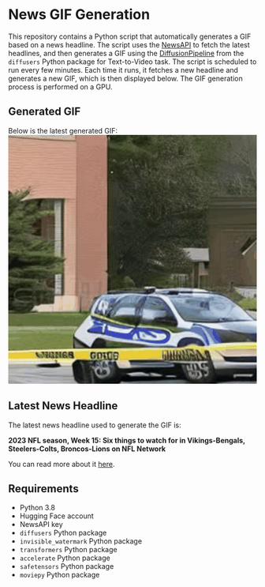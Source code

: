 # News GIF Generation
This repository contains a Python script that automatically generates a GIF based on a news headline. The script uses the [NewsAPI](https://newsapi.org/) to fetch the latest headlines, and then generates a GIF using the [DiffusionPipeline](https://github.com/huggingface/diffusers) from the `diffusers` Python package for Text-to-Video task.
The script is scheduled to run every few minutes. Each time it runs, it fetches a new headline and generates a new GIF, which is then displayed below. The GIF generation process is performed on a GPU.

## Generated GIF
Below is the latest generated GIF:
![Generated GIF](output.gif?raw=true&v=1702694354)

## Latest News Headline
The latest news headline used to generate the GIF is:

**2023 NFL season, Week 15: Six things to watch for in Vikings-Bengals, Steelers-Colts, Broncos-Lions on NFL Network**

You can read more about it [here](https://www.nfl.com/news/2023-nfl-season-week-15-six-things-to-watch-for-in-nfln-tripleheader).

## Requirements
- Python 3.8
- Hugging Face account
- NewsAPI key
- `diffusers` Python package
- `invisible_watermark` Python package
- `transformers` Python package
- `accelerate` Python package
- `safetensors` Python package
- `moviepy` Python package
